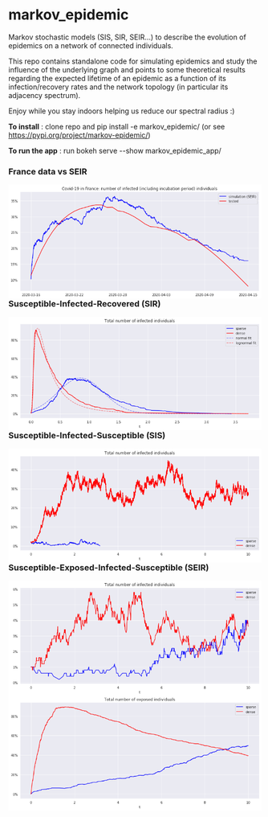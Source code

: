 # markov_epidemic

Markov stochastic models (SIS, SIR, SEIR...) to describe the evolution of epidemics on a network of connected individuals.

This repo contains standalone code for simulating epidemics and study the influence of the underlying graph and points to some theoretical results regarding the expected lifetime of an epidemic as a function of its infection/recovery rates and the network topology (in particular its adjacency spectrum).

Enjoy while you stay indoors helping us reduce our spectral radius :) 

**To install** : clone repo and pip install -e markov_epidemic/ (or see https://pypi.org/project/markov-epidemic/)

**To run the app** : run bokeh serve --show markov_epidemic_app/


### France data vs SEIR

<img src="./seir_france.png"
     alt="France_SEIR"
     style="float: left; margin-right: 10px;" />


### Susceptible-Infected-Recovered (SIR)

<img src="./sir_epidemic.png"
     alt="SIR"
     style="float: left; margin-right: 10px;" />

### Susceptible-Infected-Susceptible (SIS)

<img src="./sis_epidemic.png"
     alt="SIS"
     style="float: left; margin-right: 10px;" />

### Susceptible-Exposed-Infected-Susceptible (SEIR)

<img src="./seir_epidemic.png"
     alt="SEIR"
     style="float: left; margin-right: 10px;" />
